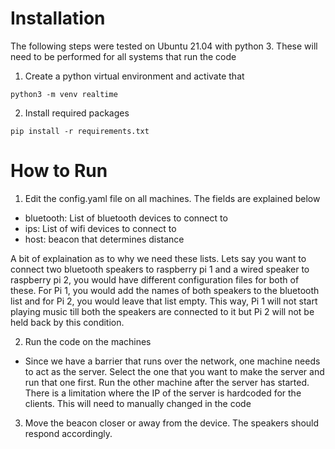 # Installation
The following steps were tested on Ubuntu 21.04 with python 3. These will need to be performed for all systems that run the code
1. Create a python virtual environment and activate that
```
python3 -m venv realtime
```
2. Install required packages
```
pip install -r requirements.txt
```

# How to Run
1. Edit the config.yaml file on all machines. The fields are explained below
- bluetooth: List of bluetooth devices to connect to
- ips: List of wifi devices to connect to
- host: beacon that determines distance

A bit of explaination as to why we need these lists. Lets say you want to connect two bluetooth speakers to raspberry pi 1 and a wired speaker to raspberry pi 2, you would have different configuration files for both of these. For Pi 1, you would add the names of both speakers to the bluetooth list and for Pi 2, you would leave that list empty. This way, Pi 1 will not start playing music till both the speakers are connected to it but Pi 2 will not be held back by this condition.

2. Run the code on the machines
- Since we have a barrier that runs over the network, one machine needs to act as the server. Select the one that you want to make the server and run that one first. Run the other machine after the server has started. There is a limitation where the IP of the server is hardcoded for the clients. This will need to manually changed in the code

3. Move the beacon closer or away from the device. The speakers should respond accordingly.